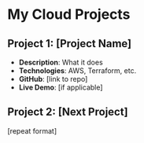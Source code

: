 # My Cloud Projects

## Project 1: [Project Name]
- **Description**: What it does
- **Technologies**: AWS, Terraform, etc.
- **GitHub**: [link to repo]
- **Live Demo**: [if applicable]

## Project 2: [Next Project]
[repeat format]
